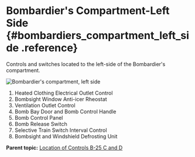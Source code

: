 # Bombardier's Compartment-Left Side {#bombardiers_compartment_left_side .reference}

Controls and switches located to the left-side of the Bombardier's compartment.

 ![Bombardier's compartment, left side](../images/bombardiers_compartment-left_side.png) 

1.  Heated Clothing Electrical Outlet Control
2.  Bombsight Window Anti-icer Rheostat
3.  Ventilation Outlet Control
4.  Bomb Bay Door and Bomb Control Handle
5.  Bomb Control Panel
6.  Bomb Release Switch
7.  Selective Train Switch Interval Control
8.  Bombsight and Windshield Defrosting Unit

**Parent topic:** [Location of Controls B-25 C and D](../topics/location_of_controls_b_25_c_and_d.md)


